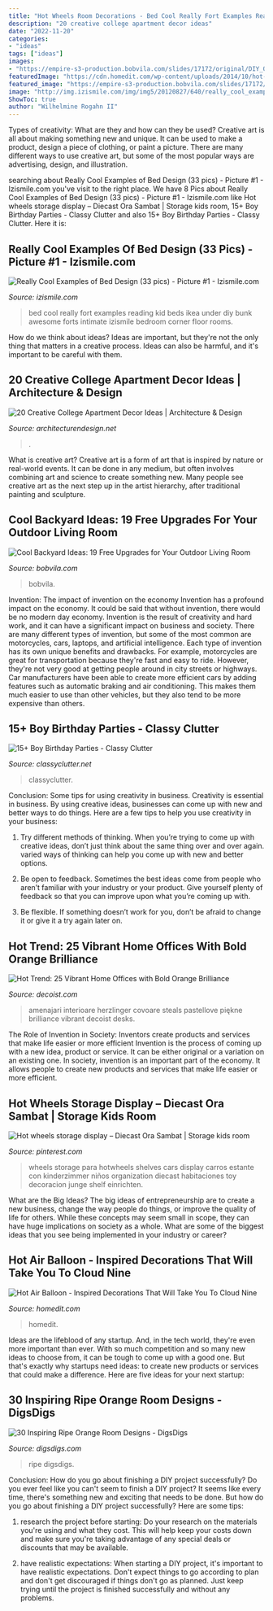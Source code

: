 ```yaml
---
title: "Hot Wheels Room Decorations - Bed Cool Really Fort Examples Reading Kid Beds Ikea Under Diy Bunk Awesome Forts Intimate Izismile Bedroom Corner Floor Rooms"
description: "20 creative college apartment decor ideas"
date: "2022-11-20"
categories:
- "ideas"
tags: ["ideas"]
images:
- "https://empire-s3-production.bobvila.com/slides/17172/original/DIY_Outdoor_Shade_Awning.jpg?1588814641"
featuredImage: "https://cdn.homedit.com/wp-content/uploads/2014/10/hot-air-ballon-decorations-for-wedding.jpg"
featured_image: "https://empire-s3-production.bobvila.com/slides/17172/original/DIY_Outdoor_Shade_Awning.jpg?1588814641"
image: "http://img.izismile.com/img/img5/20120827/640/really_cool_examples_of_a_bed_design_640_01.jpg"
ShowToc: true
author: "Wilhelmine Rogahn II"
---
```



Types of creativity: What are they and how can they be used?
Creative art is all about making something new and unique. It can be used to make a product, design a piece of clothing, or paint a picture. There are many different ways to use creative art, but some of the most popular ways are advertising, design, and illustration.

	

		
searching about Really Cool Examples of Bed Design (33 pics) - Picture #1 - Izismile.com you've visit to the right place. We have 8 Pics about Really Cool Examples of Bed Design (33 pics) - Picture #1 - Izismile.com like Hot wheels storage display – Diecast Ora Sambat | Storage kids room, 15+ Boy Birthday Parties - Classy Clutter and also 15+ Boy Birthday Parties - Classy Clutter. Here it is:
		
    
## Really Cool Examples Of Bed Design (33 Pics) - Picture #1 - Izismile.com

<img loading=lazy src="http://img.izismile.com/img/img5/20120827/640/really_cool_examples_of_a_bed_design_640_01.jpg" onerror="this.onerror=null;this.src='https://tse4.mm.bing.net/th?id=OIP.XrkqiIRC1UtYTMJXvRSRXQHaFj&amp;pid=15.1';" alt="Really Cool Examples of Bed Design (33 pics) - Picture #1 - Izismile.com">

_Source: izismile.com_

>bed cool really fort examples reading kid beds ikea under diy bunk awesome forts intimate izismile bedroom corner floor rooms. 

	

How do we think about ideas?
Ideas are important, but they're not the only thing that matters in a creative process. Ideas can also be harmful, and it's important to be careful with them.

    
## 20 Creative College Apartment Decor Ideas | Architecture &amp; Design

<img loading=lazy src="https://cdn.architecturendesign.net/wp-content/uploads/2014/09/68.jpg" onerror="this.onerror=null;this.src='https://tse4.mm.bing.net/th?id=OIP.00YLtAEYqjoKiIL1WD5r9QHaFj&amp;pid=15.1';" alt="20 Creative College Apartment Decor Ideas | Architecture &amp; Design">

_Source: architecturendesign.net_

>. 

	

What is creative art?
Creative art is a form of art that is inspired by nature or real-world events. It can be done in any medium, but often involves combining art and science to create something new. Many people see creative art as the next step up in the artist hierarchy, after traditional painting and sculpture.

    
## Cool Backyard Ideas: 19 Free Upgrades For Your Outdoor Living Room

<img loading=lazy src="https://empire-s3-production.bobvila.com/slides/17172/original/DIY_Outdoor_Shade_Awning.jpg?1588814641" onerror="this.onerror=null;this.src='https://tse4.mm.bing.net/th?id=OIP.ImAjqxufbY6VroiJDNbH3QHaJ4&amp;pid=15.1';" alt="Cool Backyard Ideas: 19 Free Upgrades for Your Outdoor Living Room">

_Source: bobvila.com_

>bobvila. 

	

Invention: The impact of invention on the economy
Invention has a profound impact on the economy. It could be said that without invention, there would be no modern day economy. Invention is the result of creativity and hard work, and it can have a significant impact on business and society. There are many different types of invention, but some of the most common are motorcycles, cars, laptops, and artificial intelligence. Each type of invention has its own unique benefits and drawbacks. For example, motorcycles are great for transportation because they're fast and easy to ride. However, they're not very good at getting people around in city streets or highways. Car manufacturers have been able to create more efficient cars by adding features such as automatic braking and air conditioning. This makes them much easier to use than other vehicles, but they also tend to be more expensive than others.

    
## 15+ Boy Birthday Parties - Classy Clutter

<img loading=lazy src="https://www.classyclutter.net/wp-content/uploads/2014/02/blue-ombre-dessert-table-cake.jpg" onerror="this.onerror=null;this.src='https://tse1.mm.bing.net/th?id=OIP.1SALzzQVuHrO2ckPT42DTAHaJ7&amp;pid=15.1';" alt="15+ Boy Birthday Parties - Classy Clutter">

_Source: classyclutter.net_

>classyclutter. 

	

Conclusion: Some tips for using creativity in business.
Creativity is essential in business. By using creative ideas, businesses can come up with new and better ways to do things. Here are a few tips to help you use creativity in your business:
1. Try different methods of thinking. When you’re trying to come up with creative ideas, don’t just think about the same thing over and over again. varied ways of thinking can help you come up with new and better options.

2. Be open to feedback. Sometimes the best ideas come from people who aren’t familiar with your industry or your product. Give yourself plenty of feedback so that you can improve upon what you’re coming up with.

3. Be flexible. If something doesn’t work for you, don’t be afraid to change it or give it a try again later on.

    
## Hot Trend: 25 Vibrant Home Offices With Bold Orange Brilliance

<img loading=lazy src="https://cdn.decoist.com/wp-content/uploads/2015/02/Custom-orange-desk-steals-the-show-in-this-home-office.jpg" onerror="this.onerror=null;this.src='https://tse4.mm.bing.net/th?id=OIP.2sssxrRGs8jqW_C6UY734wHaJ6&amp;pid=15.1';" alt="Hot Trend: 25 Vibrant Home Offices with Bold Orange Brilliance">

_Source: decoist.com_

>amenajari interioare herzlinger covoare steals pastellove piękne brilliance vibrant decoist desks. 

	

The Role of Invention in Society: Inventors create products and services that make life easier or more efficient
Invention is the process of coming up with a new idea, product or service. It can be either original or a variation on an existing one. In society, invention is an important part of the economy. It allows people to create new products and services that make life easier or more efficient.

    
## Hot Wheels Storage Display – Diecast Ora Sambat | Storage Kids Room

<img loading=lazy src="https://i.pinimg.com/736x/9b/bc/a0/9bbca0a448ca77e35cf3ee0b63be5b4b.jpg" onerror="this.onerror=null;this.src='https://tse4.mm.bing.net/th?id=OIP.BNlqnT3my3KqdmNjT8xVqwHaJ3&amp;pid=15.1';" alt="Hot wheels storage display – Diecast Ora Sambat | Storage kids room">

_Source: pinterest.com_

>wheels storage para hotwheels shelves cars display carros estante con kinderzimmer niños organization diecast habitaciones toy decoracion junge shelf einrichten. 

	

What are the Big Ideas?
The big ideas of entrepreneurship are to create a new business, change the way people do things, or improve the quality of life for others. While these concepts may seem small in scope, they can have huge implications on society as a whole. What are some of the biggest ideas that you see being implemented in your industry or career?

    
## Hot Air Balloon - Inspired Decorations That Will Take You To Cloud Nine

<img loading=lazy src="https://cdn.homedit.com/wp-content/uploads/2014/10/hot-air-ballon-decorations-for-wedding.jpg" onerror="this.onerror=null;this.src='https://tse2.mm.bing.net/th?id=OIP.1aK9yF1Ksrn8FyORHgF8_wHaKn&amp;pid=15.1';" alt="Hot Air Balloon - Inspired Decorations That Will Take You To Cloud Nine">

_Source: homedit.com_

>homedit. 

	

Ideas are the lifeblood of any startup. And, in the tech world, they're even more important than ever. With so much competition and so many new ideas to choose from, it can be tough to come up with a good one. But that's exactly why startups need ideas: to create new products or services that could make a difference. Here are five ideas for your next startup: 

    
## 30 Inspiring Ripe Orange Room Designs - DigsDigs

<img loading=lazy src="https://www.digsdigs.com/photos/bright-and-inspiring-orange-room-designs-8-554x738.jpg" onerror="this.onerror=null;this.src='https://tse4.mm.bing.net/th?id=OIP.uk3kEzscbdakrOLg2DHHLAHaJ3&amp;pid=15.1';" alt="30 Inspiring Ripe Orange Room Designs - DigsDigs">

_Source: digsdigs.com_

>ripe digsdigs. 

	

Conclusion: How do you go about finishing a DIY project successfully?
Do you ever feel like you can't seem to finish a DIY project? It seems like every time, there's something new and exciting that needs to be done. But how do you go about finishing a DIY project successfully? Here are some tips: 
1. research the project before starting: Do your research on the materials you're using and what they cost. This will help keep your costs down and make sure you're taking advantage of any special deals or discounts that may be available. 

2. have realistic expectations: When starting a DIY project, it's important to have realistic expectations. Don't expect things to go according to plan and don't get discouraged if things don't go as planned. Just keep trying until the project is finished successfully and without any problems. 



